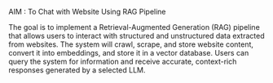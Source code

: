 AIM : To Chat with Website Using RAG Pipeline


The goal is to implement a Retrieval-Augmented Generation (RAG) pipeline that allows users to
interact with structured and unstructured data extracted from websites. The system will crawl,
scrape, and store website content, convert it into embeddings, and store it in a vector database.
Users can query the system for information and receive accurate, context-rich responses
generated by a selected LLM.
